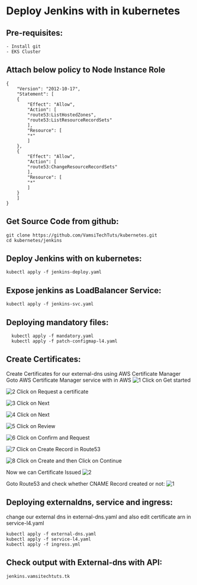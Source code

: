 # Deploy Jenkins with in kubernetes

Pre-requisites:
-------
    - Install git
    - EKS Cluster

Attach below policy to Node Instance Role
-----------

	{
	    "Version": "2012-10-17",
	    "Statement": [
		{
		    "Effect": "Allow",
		    "Action": [
			"route53:ListHostedZones",
			"route53:ListResourceRecordSets"
		    ],
		    "Resource": [
			"*"
		    ]
		},
		{
		    "Effect": "Allow",
		    "Action": [
			"route53:ChangeResourceRecordSets"
		    ],
		    "Resource": [
			"*"
		    ]
		}
	    ]
	}

Get Source Code from github:
---------------
    git clone https://github.com/VamsiTechTuts/kubernetes.git
    cd kubernetes/jenkins
    
Deploy Jenkins with on kubernetes:
--------
    kubectl apply -f jenkins-deploy.yaml
Expose jenkins as LoadBalancer Service:
---------
    kubectl apply -f jenkins-svc.yaml
Deploying mandatory files:
----------
	  kubectl apply -f mandatory.yaml
	  kubectl apply -f patch-configmap-l4.yaml
Create Certificates:
-------------
Create Certificates for our external-dns using AWS Certificate Manager
Goto AWS Certificate Manager service with in AWS
![1](https://user-images.githubusercontent.com/63221837/83411808-98627500-a436-11ea-8711-4f87575af76e.png)
Click on Get started

![2](https://user-images.githubusercontent.com/63221837/83411817-9993a200-a436-11ea-839b-964f0584c57b.png)
Click on Request a certificate

![3](https://user-images.githubusercontent.com/63221837/83411819-9a2c3880-a436-11ea-9c15-e0a7e1092101.png)
Click on Next

![4](https://user-images.githubusercontent.com/63221837/83411821-9a2c3880-a436-11ea-93c1-d252515837b5.png)
Click on Next

![5](https://user-images.githubusercontent.com/63221837/83411823-9ac4cf00-a436-11ea-9b6b-27c7a75381c8.png)
Click on Review

![6](https://user-images.githubusercontent.com/63221837/83411825-9b5d6580-a436-11ea-8057-2c97a7bb08aa.png)
Click on Confirm and Request

![7](https://user-images.githubusercontent.com/63221837/83411827-9b5d6580-a436-11ea-997a-4778e9242fed.png)
Click on Create Record in Route53

![8](https://user-images.githubusercontent.com/63221837/83411828-9bf5fc00-a436-11ea-82f4-7e6e1d167f9b.png)
Click on Create and then Click on Continue

Now we can Certificate Issued
![2](https://user-images.githubusercontent.com/63221837/83412383-99e06d00-a437-11ea-9f74-3477701f3968.png)

Goto Route53 and check whether CNAME Record created or not:
![1](https://user-images.githubusercontent.com/63221837/83412379-9947d680-a437-11ea-892e-ca6971108837.png)

Deploying externaldns, service and ingress:
----------
change our external dns in external-dns.yaml and also edit certificate arn in service-l4.yaml

    kubectl apply -f external-dns.yaml
    kubectl apply -f service-l4.yaml
    kubectl apply -f ingress.yml
Check output with External-dns with API:
----------------
    jenkins.vamsitechtuts.tk
  
